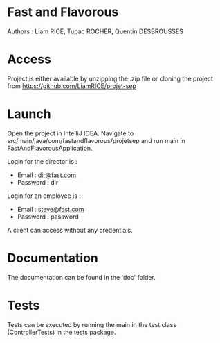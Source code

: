 # Fast and Flavorous
Authors : Liam RICE, Tupac ROCHER, Quentin DESBROUSSES

# Access
Project is either available by unzipping the .zip file or cloning the project from https://github.com/LiamRICE/projet-sep

# Launch
Open the project in IntelliJ IDEA. Navigate to src/main/java/com/fastandflavorous/projetsep and run main in FastAndFlavorousApplication.

Login for the director is :
- Email : dir@fast.com
- Password : dir

Login for an employee is :
- Email : steve@fast.com
- Password : password

A client can access without any credentials.

# Documentation
The documentation can be found in the 'doc' folder.

# Tests
Tests can be executed by running the main in the test class (ControllerTests) in the tests package.
